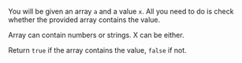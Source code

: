 You will be given an array `a` and a value `x`. All you need to do is check whether the provided array contains the
value.

Array can contain numbers or strings. X can be either.

Return `true` if the array contains the value, `false` if not. 
